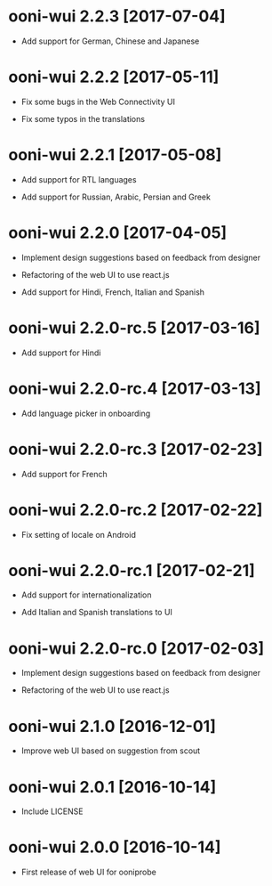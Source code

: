 # ooni-wui 2.2.3 [2017-07-04]

* Add support for German, Chinese and Japanese

# ooni-wui 2.2.2 [2017-05-11]

* Fix some bugs in the Web Connectivity UI

* Fix some typos in the translations

# ooni-wui 2.2.1 [2017-05-08]

* Add support for RTL languages

* Add support for Russian, Arabic, Persian and Greek

# ooni-wui 2.2.0 [2017-04-05]

* Implement design suggestions based on feedback from designer

* Refactoring of the web UI to use react.js

* Add support for Hindi, French, Italian and Spanish

# ooni-wui 2.2.0-rc.5 [2017-03-16]

* Add support for Hindi

# ooni-wui 2.2.0-rc.4 [2017-03-13]

* Add language picker in onboarding

# ooni-wui 2.2.0-rc.3 [2017-02-23]

* Add support for French

# ooni-wui 2.2.0-rc.2 [2017-02-22]

* Fix setting of locale on Android

# ooni-wui 2.2.0-rc.1 [2017-02-21]

* Add support for internationalization

* Add Italian and Spanish translations to UI

# ooni-wui 2.2.0-rc.0 [2017-02-03]

* Implement design suggestions based on feedback from designer

* Refactoring of the web UI to use react.js

# ooni-wui 2.1.0 [2016-12-01]

* Improve web UI based on suggestion from scout

# ooni-wui 2.0.1 [2016-10-14]

* Include LICENSE

# ooni-wui 2.0.0 [2016-10-14]

* First release of web UI for ooniprobe

